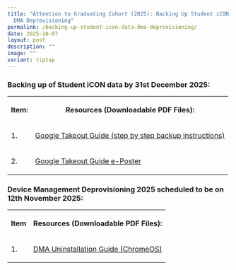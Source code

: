 ```yaml
---
title: "Attention to Graduating Cohort (2025): Backing Up Student iCON Data &
  DMA Deprovisioning"
permalink: /backing-up-student-icon-data-dma-deprovisioning/
date: 2025-10-07
layout: post
description: ""
image: ""
variant: tiptap
---
```

<h3>Backing up of Student iCON data by <strong>31st December 2025</strong>:</h3>
<table style="minWidth: 50px">
<colgroup>
<col>
<col>
</colgroup>
<tbody>
<tr>
<th rowspan="1" colspan="1">
<p>Item:</p>
</th>
<th rowspan="1" colspan="1">
<p>Resources (Downloadable PDF Files):</p>
</th>
</tr>
<tr>
<td rowspan="1" colspan="1">
<p>1.</p>
</td>
<td rowspan="1" colspan="1">
<p><a href="/files/For_Graduating_Students_Google_Takeout_Guide_for_Student_iCON__2025_.pdf" rel="noopener noreferrer nofollow" target="_blank">Google Takeout Guide (step by step backup instructions)</a>
</p>
</td>
</tr>
<tr>
<td rowspan="1" colspan="1">
<p>2.</p>
</td>
<td rowspan="1" colspan="1">
<p><a href="/files/For_Graduating_Students_iCON_Google_Takeout_E_Poster__2025_.pdf" rel="noopener noreferrer nofollow" target="_blank">Google Takeout Guide e-Poster</a>
</p>
</td>
</tr>
</tbody>
</table>
<h3>Device Management Deprovisioning 2025 scheduled to be on <strong>12th November 2025</strong>:</h3>
<table style="minWidth: 50px">
<colgroup>
<col>
<col>
</colgroup>
<tbody>
<tr>
<th rowspan="1" colspan="1">
<p>Item</p>
</th>
<th rowspan="1" colspan="1">
<p>Resources (Downloadable PDF Files):</p>
</th>
</tr>
<tr>
<td rowspan="1" colspan="1">
<p>1.</p>
</td>
<td rowspan="1" colspan="1">
<p><a href="/files/DMA_Uninstallation__ChromeOS_.pdf" rel="noopener noreferrer nofollow" target="_blank">DMA Uninstallation Guide (ChromeOS)</a>
</p>
</td>
</tr>
</tbody>
</table>
<p></p>